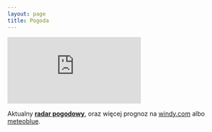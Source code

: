 ```yaml
---
layout: page
title: Pogoda
---
```


![Pogoda na Alasce](https://www.meteo.pl/um/metco/mgram_pict.php?ntype=0u&row=353&col=192&lang=pl)

Aktualny **[radar pogodowy](https://www.pogodairadar.pl/radar-pogodowy?center=54.061,17.348&placemark=54.061,17.348&zoom=8&layer=wr)**, oraz więcej prognoz na [windy.com](https://www.windy.com/54.061/17.348) albo [meteoblue](https://www.meteoblue.com/en/weather/forecast/multimodelensemble/gli%c5%9bno_poland_3099233).
